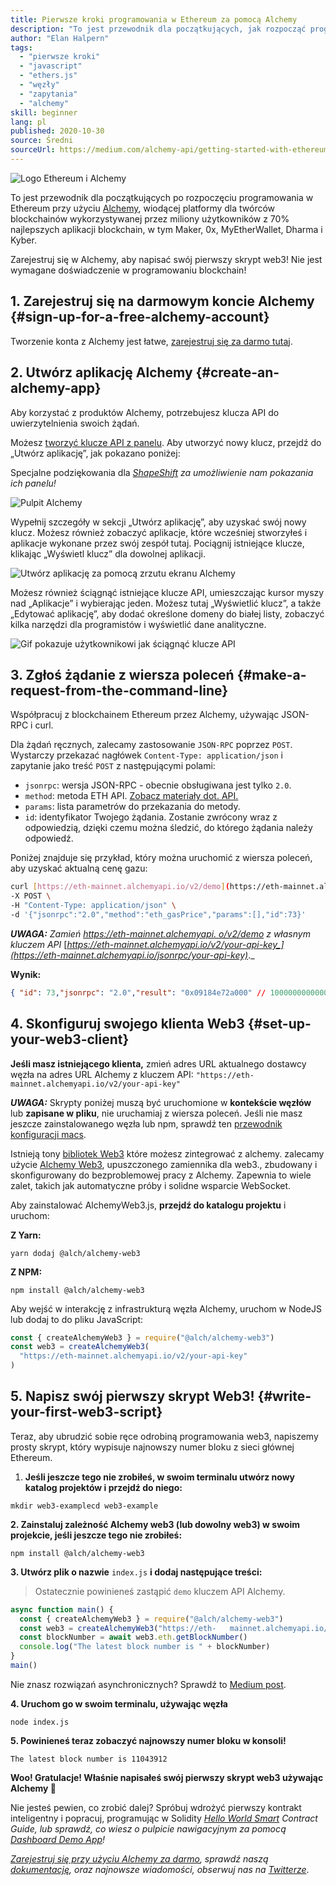```yaml
---
title: Pierwsze kroki programowania w Ethereum za pomocą Alchemy
description: "To jest przewodnik dla początkujących, jak rozpocząć programowanie w Ethereum za pomocą Alchemy. Przeprowadzimy Cię od rejestracji w Alchemy, przez wysłanie żądania w wierszu poleceń, do napisania pierwszego skryptu web3! Nie jest wymagane doświadczenie w programowaniu blockchain!"
author: "Elan Halpern"
tags:
  - "pierwsze kroki"
  - "javascript"
  - "ethers.js"
  - "węzły"
  - "zapytania"
  - "alchemy"
skill: beginner
lang: pl
published: 2020-10-30
source: Średni
sourceUrl: https://medium.com/alchemy-api/getting-started-with-ethereum-development-using-alchemy-c3d6a45c567f
---
```


![Logo Ethereum i Alchemy](../../../../../developers/tutorials/getting-started-with-ethereum-development-using-alchemy/ethereum-alchemy.png)

To jest przewodnik dla początkujących po rozpoczęciu programowania w Ethereum przy użyciu [Alchemy](https://alchemyapi.io/), wiodącej platformy dla twórców blockchainów wykorzystywanej przez miliony użytkowników z 70% najlepszych aplikacji blockchain, w tym Maker, 0x, MyEtherWallet, Dharma i Kyber.

Zarejestruj się w Alchemy, aby napisać swój pierwszy skrypt web3! Nie jest wymagane doświadczenie w programowaniu blockchain!

## 1\. Zarejestruj się na darmowym koncie Alchemy {#sign-up-for-a-free-alchemy-account}

Tworzenie konta z Alchemy jest łatwe, [zarejestruj się za darmo tutaj](https://dashboard.alchemyapi.io/signup/).

## 2\. Utwórz aplikację Alchemy {#create-an-alchemy-app}

Aby korzystać z produktów Alchemy, potrzebujesz klucza API do uwierzytelnienia swoich żądań.

Możesz [tworzyć klucze API z panelu](http://dashboard.alchemyapi.io/). Aby utworzyć nowy klucz, przejdź do „Utwórz aplikację”, jak pokazano poniżej:

Specjalne podziękowania dla [_ShapeShift_](https://shapeshift.com/) _za umożliwienie nam pokazania ich panelu!_

![Pulpit Alchemy](../../../../../developers/tutorials/getting-started-with-ethereum-development-using-alchemy/alchemy-dashboard.png)

Wypełnij szczegóły w sekcji „Utwórz aplikację”, aby uzyskać swój nowy klucz. Możesz również zobaczyć aplikacje, które wcześniej stworzyłeś i aplikacje wykonane przez swój zespół tutaj. Pociągnij istniejące klucze, klikając „Wyświetl klucz” dla dowolnej aplikacji.

![Utwórz aplikację za pomocą zrzutu ekranu Alchemy](../../../../../developers/tutorials/getting-started-with-ethereum-development-using-alchemy/create-app.png)

Możesz również ściągnąć istniejące klucze API, umieszczając kursor myszy nad „Aplikacje” i wybierając jeden. Możesz tutaj „Wyświetlić klucz”, a także „Edytować aplikację”, aby dodać określone domeny do białej listy, zobaczyć kilka narzędzi dla programistów i wyświetlić dane analityczne.

![Gif pokazuje użytkownikowi jak ściągnąć klucze API](../../../../../developers/tutorials/getting-started-with-ethereum-development-using-alchemy/pull-api-keys.gif)

## 3\. Zgłoś żądanie z wiersza poleceń {#make-a-request-from-the-command-line}

Współpracuj z blockchainem Ethereum przez Alchemy, używając JSON-RPC i curl.

Dla żądań ręcznych, zalecamy zastosowanie `JSON-RPC` poprzez `POST`. Wystarczy przekazać nagłówek `Content-Type: application/json` i zapytanie jako treść `POST` z następującymi polami:

- `jsonrpc`: wersja JSON-RPC - obecnie obsługiwana jest tylko `2.0`.
- `method`: metoda ETH API. [Zobacz materiały dot. API.](https://docs.alchemyapi.io/documentation/alchemy-api-reference/json-rpc)
- `params`: lista parametrów do przekazania do metody.
- `id`: identyfikator Twojego żądania. Zostanie zwrócony wraz z odpowiedzią, dzięki czemu można śledzić, do którego żądania należy odpowiedź.

Poniżej znajduje się przykład, który można uruchomić z wiersza poleceń, aby uzyskać aktualną cenę gazu:

```bash
curl [https://eth-mainnet.alchemyapi.io/v2/demo](https://eth-mainnet.alchemyapi.io/v2/demo) \
-X POST \
-H "Content-Type: application/json" \
-d '{"jsonrpc":"2.0","method":"eth_gasPrice","params":[],"id":73}'
```

**_UWAGA:_** _Zamień_ [_https://eth-mainnet.alchemyapi. o/v2/demo_](https://eth-mainnet.alchemyapi.io/jsonrpc/demo) _z własnym kluczem API_ [_https://eth-mainnet.alchemyapi.io/v2/your-api-key_](https://eth-mainnet.alchemyapi.io/jsonrpc/your-api-key)_._

**Wynik:**

```json
{ "id": 73,"jsonrpc": "2.0","result": "0x09184e72a000" // 100000000000000000 }
```

## 4\. Skonfiguruj swojego klienta Web3 {#set-up-your-web3-client}

**Jeśli masz istniejącego klienta,** zmień adres URL aktualnego dostawcy węzła na adres URL Alchemy z kluczem API: `"https://eth-mainnet.alchemyapi.io/v2/your-api-key"`

**_UWAGA:_** Skrypty poniżej muszą być uruchomione w **kontekście węzłów** lub **zapisane w pliku**, nie uruchamiaj z wiersza poleceń. Jeśli nie masz jeszcze zainstalowanego węzła lub npm, sprawdź ten [przewodnik konfiguracji macs](https://app.gitbook.com/@alchemyapi/s/alchemy/guides/alchemy-for-macs).

Istnieją tony [bibliotek Web3](https://docs.alchemyapi.io/guides/getting-started#other-web3-libraries) które możesz zintegrować z alchemy. zalecamy użycie [Alchemy Web3](https://docs.alchemyapi.io/documentation/alchemy-web3), upuszczonego zamiennika dla web3., zbudowany i skonfigurowany do bezproblemowej pracy z Alchemy. Zapewnia to wiele zalet, takich jak automatyczne próby i solidne wsparcie WebSocket.

Aby zainstalować AlchemyWeb3.js, **przejdź do katalogu projektu** i uruchom:

**Z Yarn:**

```
yarn dodaj @alch/alchemy-web3
```

**Z NPM:**

```
npm install @alch/alchemy-web3
```

Aby wejść w interakcję z infrastrukturą węzła Alchemy, uruchom w NodeJS lub dodaj to do pliku JavaScript:

```js
const { createAlchemyWeb3 } = require("@alch/alchemy-web3")
const web3 = createAlchemyWeb3(
  "https://eth-mainnet.alchemyapi.io/v2/your-api-key"
)
```

## 5\. Napisz swój pierwszy skrypt Web3! {#write-your-first-web3-script}

Teraz, aby ubrudzić sobie ręce odrobiną programowania web3, napiszemy prosty skrypt, który wypisuje najnowszy numer bloku z sieci głównej Ethereum.

1.  **Jeśli jeszcze tego nie zrobiłeś, w swoim terminalu utwórz nowy katalog projektów i przejdź do niego:**

```
mkdir web3-examplecd web3-example
```

**2\. Zainstaluj zależność Alchemy web3 (lub dowolny web3) w swoim projekcie, jeśli jeszcze tego nie zrobiłeś:**

```
npm install @alch/alchemy-web3
```

**3. Utwórz plik o nazwie** `index.js` **i dodaj następujące treści:**

> Ostatecznie powinieneś zastąpić `demo` kluczem API Alchemy.

```js
async function main() {
  const { createAlchemyWeb3 } = require("@alch/alchemy-web3")
  const web3 = createAlchemyWeb3("https://eth-   mainnet.alchemyapi.io/v2/demo")
  const blockNumber = await web3.eth.getBlockNumber()
  console.log("The latest block number is " + blockNumber)
}
main()
```

Nie znasz rozwiązań asynchronicznych? Sprawdź to [Medium post](https://medium.com/better-programming/understanding-async-await-in-javascript-1d81bb079b2c).

**4\. Uruchom go w swoim terminalu, używając węzła**

```
node index.js
```

**5. Powinieneś teraz zobaczyć najnowszy numer bloku w konsoli!**

```
The latest block number is 11043912
```

**Woo! Gratulacje! Właśnie napisałeś swój pierwszy skrypt web3 używając Alchemy 🎉**

Nie jesteś pewien, co zrobić dalej? Spróbuj wdrożyć pierwszy kontrakt inteligentny i popracuj, programując w Solidity [_Hello World Smart_](https://docs.alchemyapi.io/tutorials/hello-world-smart-contract) _Contract Guide, lub sprawdź, co wiesz o pulpicie nawigacyjnym za pomocą_ [_Dashboard Demo App_](https://docs.alchemyapi.io/tutorials/demo-app)_!_

_[Zarejestruj się przy użyciu Alchemy za darmo](https://dashboard.alchemyapi.io/signup/), sprawdź naszą [dokumentację](https://docs.alchemyapi.io/), oraz najnowsze wiadomości, obserwuj nas na [Twitterze](https://twitter.com/AlchemyPlatform)_.
